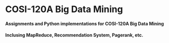 # COSI-120A Big Data Mining
#### Assignments and Python implementations for COSI-120A Big Data Mining
#### Inclusing MapReduce, Recommendation System, Pagerank, etc.
